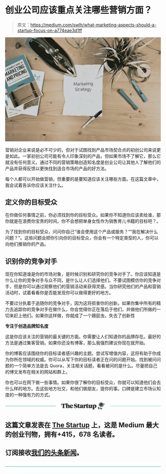 # 创业公司应该重点关注哪些营销方面？

> 原文：<https://medium.com/swlh/what-marketing-aspects-should-a-startup-focus-on-a774eae3d1ff>

![](img/2c1a0b6f5dbf60caf1bf9a8fcf17da7a.png)

营销对企业来说是必不可少的，但对于试图找到产品市场契合点的初创公司来说更是如此。一家初创公司可能有令人印象深刻的产品，但如果市场不了解它，那么它就没有任何意义。通过不同的营销策略创造知名度是创业公司让其他人了解他们的产品并获得反馈以更快找到适合市场的产品的好方法。

每个人都可以开始做营销，但重要的是要知道应该关注哪些方面。在这篇文章中，我会试着告诉你应该关注什么。

## 定义你的目标受众

在你做任何事情之前，你必须找到你的目标受众。如果你不知道你应该卖给谁，那你就是在浪费你宝贵的时间。你不会想把单身女性作为销售育儿书籍的目标吧？。

为了找到你的目标受众，问问你自己“谁会使用这个产品或服务？”“我在解决什么问题？”。这些问题会把你引向你的目标受众，你会有一个特定类型的人，你可以向他们推销你的产品。

## 识别你的竞争对手

现在你知道谁是你的市场对象，是时候识别和研究你的竞争对手了。你应该知道是什么让你的竞争对手与众不同，是什么让人们选择他们。不要试图模仿你的竞争对手，但是你可以通过观察他们的营销活动来获得灵感。当你研究他们的产品和营销活动时，试着看看你是否能发现你可以做得更好的地方。

不要过分执着于追随你的竞争对手，因为这将损害你的创新。如果你集中所有的精力去追踪你的竞争对手在做什么，你会觉得你正在落后于他们，并做他们所做的一切来赶上他们。如果你这样做，你就成了一个跟屁虫，失去了创新性

**专注于创造品牌知名度**

这是你应该关注的营销的最关键的方面。你需要让人们知道你的品牌存在。最好的方法是通过集客营销。如果你还没有博客，那么我强烈建议你现在就开始。

你的博客应该围绕你的目标读者感兴趣的主题。尝试写增值内容，这将有助于你成为你所在领域的权威。你可以从写下你的目标读者正在问的问题开始。找到被问问题的一个简单方法是去 Quora，关注相关话题，看看被问的是什么。尽量把自己的博文发布在相关的网站和群上。

你也可以在网下做一些事情。如果你很了解你的目标受众，你就可以知道他们会去什么样的地方。去这些地方社交，和他们做朋友，提你的事。口碑是建立市场认知度的一种强有力的方式。

[![](img/308a8d84fb9b2fab43d66c117fcc4bb4.png)](https://medium.com/swlh)

## 这篇文章发表在 [The Startup](https://medium.com/swlh) 上，这是 Medium 最大的创业刊物，拥有+415，678 名读者。

## 订阅接收[我们的头条新闻](http://growthsupply.com/the-startup-newsletter/)。

[![](img/b0164736ea17a63403e660de5dedf91a.png)](https://medium.com/swlh)